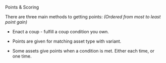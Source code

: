Points & Scoring

 There are three main methods to getting points:
*(Ordered from most to least point gain)*

- Enact a coup - fulfill a coup condition you own.



- Points are given for matching asset type with variant.
- Some assets give points when a condition is met.  Either each time, or one time.